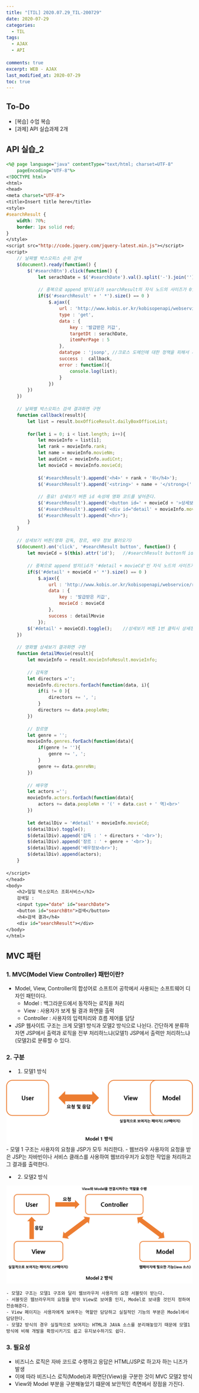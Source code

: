 ```yaml
---
title: "[TIL] 2020.07.29_TIL-200729"
date: 2020-07-29
categories:
  - TIL
tags:
  - AJAX
  - API

comments: true
excerpt: WEB - AJAX
last_modified_at: 2020-07-29
toc: true
---
```


## To-Do
- [복습] 수업 복습
- [과제] API 실습과제 2개


## API 실습_2

```jsp
<%@ page language="java" contentType="text/html; charset=UTF-8"
	pageEncoding="UTF-8"%>
<!DOCTYPE html>
<html>
<head>
<meta charset="UTF-8">
<title>Insert title here</title>
<style>
#searchResult {
	width: 70%;
	border: 1px solid red;
}
</style>
<script src="http://code.jquery.com/jquery-latest.min.js"></script>
<script>
	// 날짜별 박스오피스 순위 검색
	$(document).ready(function() {
		$('#searchBtn').click(function() {
			let serachDate = $('#searchDate').val().split('-').join(''); //날짜형식 변경
			
			// 중복으로 append 방지(id가 searchResult의 자식 노드의 사이즈가 0일때만 ajax 통신 실행)
			if($('#searchResult' + ' *').size() == 0 )	
				$.ajax({
					url : 'http://www.kobis.or.kr/kobisopenapi/webservice/rest/boxoffice/searchDailyBoxOfficeList.json',
					type : 'get',
					data : {
						key : '발급받은 키값',
						targetDt : serachDate,
						itemPerPage : 5
					},
					datatype : 'jsonp',	//크로스 도메인에 대한 정책을 피해서 사용할 수 있도록 한다.
					success :  callback,
					error : function(){
						console.log(list);
					}
				})
		})	
	})
	
	// 날짜별 박스오피스 검색 결과화면 구현
	function callback(result){
		let list = result.boxOfficeResult.dailyBoxOfficeList;

		for(let i = 0; i < list.length; i++){
			let movieInfo = list[i];
			let rank = movieInfo.rank;
			let name = movieInfo.movieNm;
			let audiCnt = movieInfo.audiCnt;
			let movieCd = movieInfo.movieCd;
			
			$('#searchResult').append('<h4>' + rank + '위</h4>');
			$('#searchResult').append('<string>' + name + '</strong>(' + audiCnt + '명)<br>');
			
			// 중요! 상세보기 버튼 id 속성에 영화 코드를 넣어준다.
			$('#searchResult').append('<button id=' + movieCd + '>상세보기</button><br>');
			$('#searchResult').append('<div id="detail' + movieInfo.movieCd +'"></div>');		
			$('#searchResult').append("<hr>");
		}
	}
	
	// 상세보기 버튼(영화 감독, 장르, 배우 정보 불러오기)
	$(document).on('click', '#searchResult button', function() {
		let movieCd = $(this).attr('id');	//#searchResult button의 id 속성값을 가져온다.
		
		// 중복으로 append 방지(id가 '#detail + movieCd'인 자식 노드의 사이즈가 0일때만 ajax 통신 실행)
		if($('#detail' + movieCd +' *').size() == 0 )
			$.ajax({
				url : 'http://www.kobis.or.kr/kobisopenapi/webservice/rest/movie/searchMovieInfo.json',
				data : {
					key : '발급받은 키값',
					movieCd : movieCd
				},
				success : detailMovie				
			});
		$('#detail' + movieCd).toggle();	//상세보기 버튼 1번 클릭시 상세정보 보이고 다시한번 클릭하면 사라지도록 구현
	})
	
	// 영화별 상세보기 결과화면 구현
	function detailMovie(result){
		let movieInfo = result.movieInfoResult.movieInfo;
		
		// 감독명
		let directors ='';
		movieInfo.directors.forEach(function(data, i){
			if(i != 0 ){
				directors += ', ';
			}
			directors += data.peopleNm;
		})
		
		// 장르명
		let genre = '';
		movieInfo.genres.forEach(function(data){
			if(genre != ''){
				genre += ', ';
			}
			genre += data.genreNm;
		})
		
		// 배우명
		let actors ='';
		movieInfo.actors.forEach(function(data){
			actors += data.peopleNm + '(' + data.cast + ' 역)<br>'
		})
		
		let detailDiv = '#detail' + movieInfo.movieCd;
		$(detailDiv).toggle();
		$(detailDiv).append('감독 : ' + directors + '<br>');
		$(detailDiv).append('장르 : ' + genre + '<br>');
		$(detailDiv).append('배우정보<br>');
		$(detailDiv).append(actors);		
	}
	
</script>
</head>
<body>
	<h2>일일 박스오피스 조회서비스</h2>
	검색일 :
	<input type="date" id="searchDate">
	<button id="searchBtn">검색</button>
	<h4>검색 결과</h4>
	<div id="searchResult"></div>
</body>
</html>
```


## MVC 패턴

### 1. MVC(Model View Controller) 패턴이란?
- Model, View, Controller의 합성어로 소프트어 공학에서 사용되는 소프트웨어 디자인 패턴이다. 
	- Model : 백그라운드에서 동작하는 로직을 처리
	- View : 사용자가 보게 될 결과 화면을 출력
	- Controller : 사용자의 입력처리와 흐름 제어를 담당
- JSP 웹사이트 구조는 크게 모델1 방식과 모델2 방식으로 나뉜다. 간단하게 분류하자면 JSP에서 출력과 로직을 전부 처리하느냐(모델1) JSP에서 출력만 처리하느냐(모델2)로 분류할 수 있다.

### 2. 구분
- 1) 모델1 방식

![MVC](/assets/images/web/mvc/mvc1.png)
	- 모델 1 구조는 사용자의 요청을 JSP가 모두 처리한다. 
	- 웹브라우 사용자의 요청을 받은 JSP는 자바빈이나 서비스 클래스를 사용하여 웹브라우저가 요청한 작업을 처리하고 그 결과를 출력한다.
 
- 2) 모델2 방식

![MVC](/assets/images/web/mvc/mvc2.png)

	- 모델2 구조는 모델1 구조와 달리 웹브라우저 사용자의 요청 서블릿이 받는다.
	- 서블릿은 웹브라우저의 요청을 받아 View로 보여줄 인지, Model로 보내줄 것인지 정하여 전송해준다.
	- View 페이지는 사용자에게 보여주는 역할만 담당하고 실질적인 기능의 부분은 Model에서 담당한다.
	- 모델2 방식의 경우 실질적으로 보여지는 HTML과 JAVA 소스를 분리해놓았기 때문에 모델1 방식에 비해 개발을 확장시키기도 쉽고 유지보수하기도 쉽다.

### 3. 필요성
- 비즈니스 로직은 자바 코드로 수행하고 응답은 HTML/JSP로 하고자 하는 니즈가 발생
- 이에 따라 비즈니스 로직(Model)과 화면단(View)을 구분한 것이 MVC 모델2 방식
- View와 Model 부분을 구분해놓았기 떄문에 보안적인 측면에서 장점을 가진다.